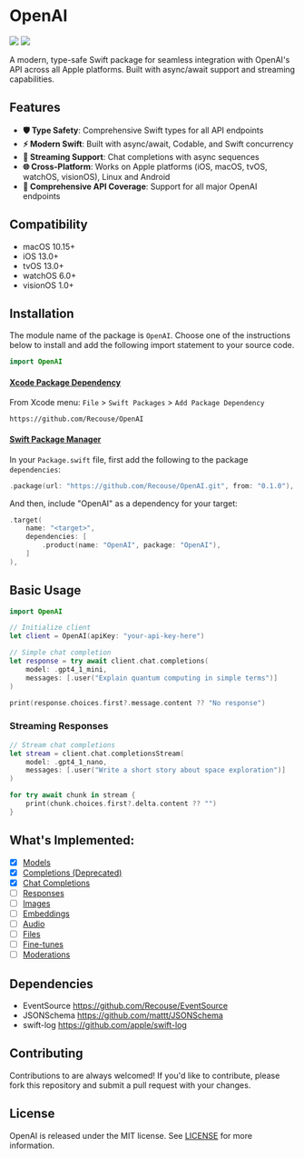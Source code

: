 # OpenAI

[![](https://img.shields.io/endpoint?url=https%3A%2F%2Fswiftpackageindex.com%2Fapi%2Fpackages%2FRecouse%2FOpenAI%2Fbadge%3Ftype%3Dswift-versions)](https://swiftpackageindex.com/Recouse/OpenAI) [![](https://img.shields.io/endpoint?url=https%3A%2F%2Fswiftpackageindex.com%2Fapi%2Fpackages%2FRecouse%2FOpenAI%2Fbadge%3Ftype%3Dplatforms)](https://swiftpackageindex.com/Recouse/OpenAI)

A modern, type-safe Swift package for seamless integration with OpenAI's API across all Apple platforms. Built with async/await support and streaming capabilities.

## Features

- **🛡️ Type Safety**: Comprehensive Swift types for all API endpoints
- **⚡ Modern Swift**: Built with async/await, Codable, and Swift concurrency
- **🔄 Streaming Support**: Chat completions with async sequences
- **🌐 Cross-Platform**: Works on Apple platforms (iOS, macOS, tvOS, watchOS, visionOS), Linux and Android
- **🎯 Comprehensive API Coverage**: Support for all major OpenAI endpoints

## Compatibility

* macOS 10.15+
* iOS 13.0+
* tvOS 13.0+
* watchOS 6.0+
* visionOS 1.0+

## Installation

The module name of the package is `OpenAI`. Choose one of the instructions below to install and add the following import statement to your source code.

```swift
import OpenAI
```

#### [Xcode Package Dependency](https://developer.apple.com/documentation/xcode/adding-package-dependencies-to-your-app)

From Xcode menu: `File` > `Swift Packages` > `Add Package Dependency`

```text
https://github.com/Recouse/OpenAI
```

#### [Swift Package Manager](https://www.swift.org/package-manager)

In your `Package.swift` file, first add the following to the package `dependencies`:

```swift
.package(url: "https://github.com/Recouse/OpenAI.git", from: "0.1.0"),
```

And then, include "OpenAI" as a dependency for your target:

```swift
.target(
    name: "<target>",
    dependencies: [
        .product(name: "OpenAI", package: "OpenAI"),
    ]
),
```

## Basic Usage

```swift
import OpenAI

// Initialize client
let client = OpenAI(apiKey: "your-api-key-here")

// Simple chat completion
let response = try await client.chat.completions(
    model: .gpt4_1_mini,
    messages: [.user("Explain quantum computing in simple terms")]
)

print(response.choices.first?.message.content ?? "No response")
```

### Streaming Responses

```swift
// Stream chat completions
let stream = client.chat.completionsStream(
    model: .gpt4_1_nano,
    messages: [.user("Write a short story about space exploration")]
)

for try await chunk in stream {
    print(chunk.choices.first?.delta.content ?? "")
}
```

## What's Implemented:

- [x] [Models](https://platform.openai.com/docs/api-reference/models)
- [x] [Completions (Deprecated)](https://platform.openai.com/docs/api-reference/completions)
- [x] [Chat Completions](https://platform.openai.com/docs/api-reference/chat)
- [ ] [Responses](https://platform.openai.com/docs/api-reference/responses)
- [ ] [Images](https://platform.openai.com/docs/api-reference/images)
- [ ] [Embeddings](https://platform.openai.com/docs/api-reference/embeddings)
- [ ] [Audio](https://platform.openai.com/docs/api-reference/audio)
- [ ] [Files](https://platform.openai.com/docs/api-reference/files)
- [ ] [Fine-tunes](https://platform.openai.com/docs/api-reference/fine-tunes)
- [ ] [Moderations](https://platform.openai.com/docs/api-reference/moderations)

## Dependencies

* EventSource https://github.com/Recouse/EventSource
* JSONSchema https://github.com/mattt/JSONSchema
* swift-log https://github.com/apple/swift-log

## Contributing

Contributions to are always welcomed! If you'd like to contribute, please fork this repository and 
submit a pull request with your changes.

## License

OpenAI is released under the MIT license. See [LICENSE](LICENSE) for more information.
